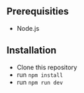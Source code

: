 ## Prerequisities

- Node.js

## Installation

- Clone this repository
- run ```npm install```
- run ```npm run dev```
